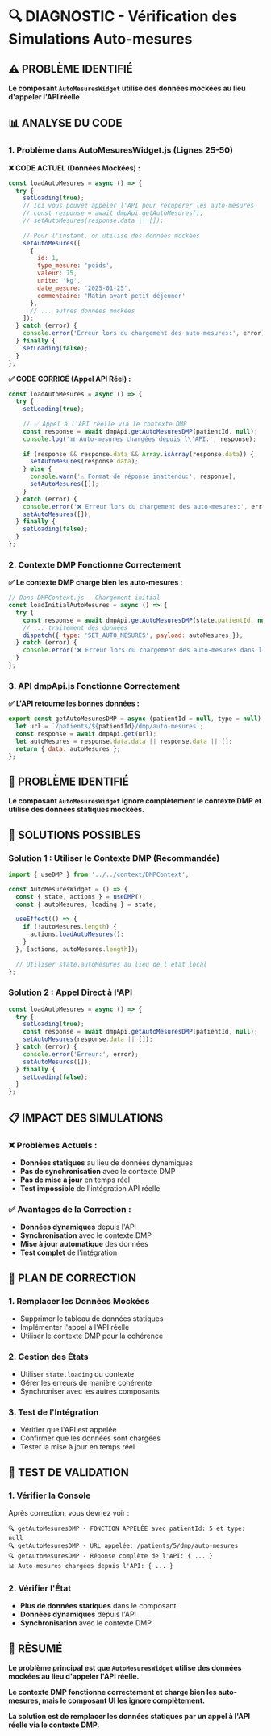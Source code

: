 # 🔍 DIAGNOSTIC - Vérification des Simulations Auto-mesures

## ⚠️ PROBLÈME IDENTIFIÉ

**Le composant `AutoMesuresWidget` utilise des données mockées au lieu d'appeler l'API réelle**

## 📊 ANALYSE DU CODE

### **1. Problème dans AutoMesuresWidget.js (Lignes 25-50)**

**❌ CODE ACTUEL (Données Mockées) :**
```javascript
const loadAutoMesures = async () => {
  try {
    setLoading(true);
    // Ici vous pouvez appeler l'API pour récupérer les auto-mesures
    // const response = await dmpApi.getAutoMesures();
    // setAutoMesures(response.data || []);
    
    // Pour l'instant, on utilise des données mockées
    setAutoMesures([
      {
        id: 1,
        type_mesure: 'poids',
        valeur: 75,
        unite: 'kg',
        date_mesure: '2025-01-25',
        commentaire: 'Matin avant petit déjeuner'
      },
      // ... autres données mockées
    ]);
  } catch (error) {
    console.error('Erreur lors du chargement des auto-mesures:', error);
  } finally {
    setLoading(false);
  }
};
```

**✅ CODE CORRIGÉ (Appel API Réel) :**
```javascript
const loadAutoMesures = async () => {
  try {
    setLoading(true);
    
    // ✅ Appel à l'API réelle via le contexte DMP
    const response = await dmpApi.getAutoMesuresDMP(patientId, null);
    console.log('📊 Auto-mesures chargées depuis l\'API:', response);
    
    if (response && response.data && Array.isArray(response.data)) {
      setAutoMesures(response.data);
    } else {
      console.warn('⚠️ Format de réponse inattendu:', response);
      setAutoMesures([]);
    }
  } catch (error) {
    console.error('❌ Erreur lors du chargement des auto-mesures:', error);
    setAutoMesures([]);
  } finally {
    setLoading(false);
  }
};
```

### **2. Contexte DMP Fonctionne Correctement**

**✅ Le contexte DMP charge bien les auto-mesures :**
```javascript
// Dans DMPContext.js - Chargement initial
const loadInitialAutoMesures = async () => {
  try {
    const response = await dmpApi.getAutoMesuresDMP(state.patientId, null);
    // ... traitement des données
    dispatch({ type: 'SET_AUTO_MESURES', payload: autoMesures });
  } catch (error) {
    console.error('❌ Erreur lors du chargement des auto-mesures dans le contexte:', error);
  }
};
```

### **3. API dmpApi.js Fonctionne Correctement**

**✅ L'API retourne les bonnes données :**
```javascript
export const getAutoMesuresDMP = async (patientId = null, type = null) => {
  let url = `/patients/${patientId}/dmp/auto-mesures`;
  const response = await dmpApi.get(url);
  let autoMesures = response.data.data || response.data || [];
  return { data: autoMesures };
};
```

## 🔧 PROBLÈME IDENTIFIÉ

**Le composant `AutoMesuresWidget` ignore complètement le contexte DMP et utilise des données statiques mockées.**

## 🎯 SOLUTIONS POSSIBLES

### **Solution 1 : Utiliser le Contexte DMP (Recommandée)**
```javascript
import { useDMP } from '../../context/DMPContext';

const AutoMesuresWidget = () => {
  const { state, actions } = useDMP();
  const { autoMesures, loading } = state;
  
  useEffect(() => {
    if (!autoMesures.length) {
      actions.loadAutoMesures();
    }
  }, [actions, autoMesures.length]);
  
  // Utiliser state.autoMesures au lieu de l'état local
};
```

### **Solution 2 : Appel Direct à l'API**
```javascript
const loadAutoMesures = async () => {
  try {
    setLoading(true);
    const response = await dmpApi.getAutoMesuresDMP(patientId, null);
    setAutoMesures(response.data || []);
  } catch (error) {
    console.error('Erreur:', error);
    setAutoMesures([]);
  } finally {
    setLoading(false);
  }
};
```

## 📋 IMPACT DES SIMULATIONS

### **❌ Problèmes Actuels :**
- **Données statiques** au lieu de données dynamiques
- **Pas de synchronisation** avec le contexte DMP
- **Pas de mise à jour** en temps réel
- **Test impossible** de l'intégration API réelle

### **✅ Avantages de la Correction :**
- **Données dynamiques** depuis l'API
- **Synchronisation** avec le contexte DMP
- **Mise à jour automatique** des données
- **Test complet** de l'intégration

## 🚀 PLAN DE CORRECTION

### **1. Remplacer les Données Mockées**
- Supprimer le tableau de données statiques
- Implémenter l'appel à l'API réelle
- Utiliser le contexte DMP pour la cohérence

### **2. Gestion des États**
- Utiliser `state.loading` du contexte
- Gérer les erreurs de manière cohérente
- Synchroniser avec les autres composants

### **3. Test de l'Intégration**
- Vérifier que l'API est appelée
- Confirmer que les données sont chargées
- Tester la mise à jour en temps réel

## 🧪 TEST DE VALIDATION

### **1. Vérifier la Console**
Après correction, vous devriez voir :
```
🔍 getAutoMesuresDMP - FONCTION APPELÉE avec patientId: 5 et type: null
🔍 getAutoMesuresDMP - URL appelée: /patients/5/dmp/auto-mesures
🔍 getAutoMesuresDMP - Réponse complète de l'API: { ... }
📊 Auto-mesures chargées depuis l'API: { ... }
```

### **2. Vérifier l'État**
- **Plus de données statiques** dans le composant
- **Données dynamiques** depuis l'API
- **Synchronisation** avec le contexte DMP

## 🎉 RÉSUMÉ

**Le problème principal est que `AutoMesuresWidget` utilise des données mockées au lieu d'appeler l'API réelle.**

**Le contexte DMP fonctionne correctement et charge bien les auto-mesures, mais le composant UI les ignore complètement.**

**La solution est de remplacer les données statiques par un appel à l'API réelle via le contexte DMP.**
